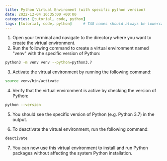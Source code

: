 ```yaml
---
title: Python Virtual Enviroment (with specific python version) 
date: 2022-12-04 16:35:00 +00:00
categories: [tutorial, code, python]
tags: [tutorial, code, python]     # TAG names should always be lowercase
---
```




1. Open your terminal and navigate to the directory where you want to create the virtual environment.  
2. Run the following command to create a virtual environment named "venv" with the specific version of Python:  

```bash
python3 -m venv venv --python=python3.7
```

3. Activate the virtual environment by running the following command:  

```bash
source venv/bin/activate
```

4. Verify that the virtual environment is active by checking the version of Python:  

```bash
python --version
```

5. You should see the specific version of Python (e.g. Python 3.7) in the output.  

6. To deactivate the virtual environment, run the following command:  

```bash
deactivate
```

7. You can now use this virtual environment to install and run Python packages without affecting the system Python installation.


